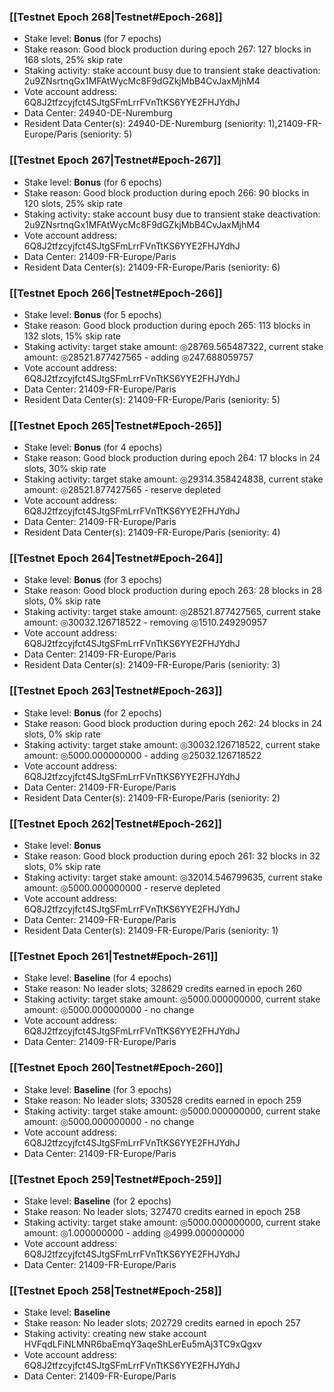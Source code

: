 ### [[Testnet Epoch 268|Testnet#Epoch-268]]
* Stake level: **Bonus** (for 7 epochs)
* Stake reason: Good block production during epoch 267: 127 blocks in 168 slots, 25% skip rate
* Staking activity: stake account busy due to transient stake deactivation: 2u9ZNsrtnqGx1MFAtWycMc8F9dGZkjMbB4CvJaxMjhM4
* Vote account address: 6Q8J2tfzcyjfct4SJtgSFmLrrFVnTtKS6YYE2FHJYdhJ
* Data Center: 24940-DE-Nuremburg
* Resident Data Center(s): 24940-DE-Nuremburg (seniority: 1),21409-FR-Europe/Paris (seniority: 5)
### [[Testnet Epoch 267|Testnet#Epoch-267]]
* Stake level: **Bonus** (for 6 epochs)
* Stake reason: Good block production during epoch 266: 90 blocks in 120 slots, 25% skip rate
* Staking activity: stake account busy due to transient stake deactivation: 2u9ZNsrtnqGx1MFAtWycMc8F9dGZkjMbB4CvJaxMjhM4
* Vote account address: 6Q8J2tfzcyjfct4SJtgSFmLrrFVnTtKS6YYE2FHJYdhJ
* Data Center: 21409-FR-Europe/Paris
* Resident Data Center(s): 21409-FR-Europe/Paris (seniority: 6)
### [[Testnet Epoch 266|Testnet#Epoch-266]]
* Stake level: **Bonus** (for 5 epochs)
* Stake reason: Good block production during epoch 265: 113 blocks in 132 slots, 15% skip rate
* Staking activity: target stake amount: ◎28769.565487322, current stake amount: ◎28521.877427565 - adding ◎247.688059757
* Vote account address: 6Q8J2tfzcyjfct4SJtgSFmLrrFVnTtKS6YYE2FHJYdhJ
* Data Center: 21409-FR-Europe/Paris
* Resident Data Center(s): 21409-FR-Europe/Paris (seniority: 5)
### [[Testnet Epoch 265|Testnet#Epoch-265]]
* Stake level: **Bonus** (for 4 epochs)
* Stake reason: Good block production during epoch 264: 17 blocks in 24 slots, 30% skip rate
* Staking activity: target stake amount: ◎29314.358424838, current stake amount: ◎28521.877427565 - reserve depleted
* Vote account address: 6Q8J2tfzcyjfct4SJtgSFmLrrFVnTtKS6YYE2FHJYdhJ
* Data Center: 21409-FR-Europe/Paris
* Resident Data Center(s): 21409-FR-Europe/Paris (seniority: 4)
### [[Testnet Epoch 264|Testnet#Epoch-264]]
* Stake level: **Bonus** (for 3 epochs)
* Stake reason: Good block production during epoch 263: 28 blocks in 28 slots, 0% skip rate
* Staking activity: target stake amount: ◎28521.877427565, current stake amount: ◎30032.126718522 - removing ◎1510.249290957
* Vote account address: 6Q8J2tfzcyjfct4SJtgSFmLrrFVnTtKS6YYE2FHJYdhJ
* Data Center: 21409-FR-Europe/Paris
* Resident Data Center(s): 21409-FR-Europe/Paris (seniority: 3)
### [[Testnet Epoch 263|Testnet#Epoch-263]]
* Stake level: **Bonus** (for 2 epochs)
* Stake reason: Good block production during epoch 262: 24 blocks in 24 slots, 0% skip rate
* Staking activity: target stake amount: ◎30032.126718522, current stake amount: ◎5000.000000000 - adding ◎25032.126718522
* Vote account address: 6Q8J2tfzcyjfct4SJtgSFmLrrFVnTtKS6YYE2FHJYdhJ
* Data Center: 21409-FR-Europe/Paris
* Resident Data Center(s): 21409-FR-Europe/Paris (seniority: 2)
### [[Testnet Epoch 262|Testnet#Epoch-262]]
* Stake level: **Bonus**
* Stake reason: Good block production during epoch 261: 32 blocks in 32 slots, 0% skip rate
* Staking activity: target stake amount: ◎32014.546799635, current stake amount: ◎5000.000000000 - reserve depleted
* Vote account address: 6Q8J2tfzcyjfct4SJtgSFmLrrFVnTtKS6YYE2FHJYdhJ
* Data Center: 21409-FR-Europe/Paris
* Resident Data Center(s): 21409-FR-Europe/Paris (seniority: 1)
### [[Testnet Epoch 261|Testnet#Epoch-261]]
* Stake level: **Baseline** (for 4 epochs)
* Stake reason: No leader slots; 328629 credits earned in epoch 260
* Staking activity: target stake amount: ◎5000.000000000, current stake amount: ◎5000.000000000 - no change
* Vote account address: 6Q8J2tfzcyjfct4SJtgSFmLrrFVnTtKS6YYE2FHJYdhJ
* Data Center: 21409-FR-Europe/Paris
### [[Testnet Epoch 260|Testnet#Epoch-260]]
* Stake level: **Baseline** (for 3 epochs)
* Stake reason: No leader slots; 330528 credits earned in epoch 259
* Staking activity: target stake amount: ◎5000.000000000, current stake amount: ◎5000.000000000 - no change
* Vote account address: 6Q8J2tfzcyjfct4SJtgSFmLrrFVnTtKS6YYE2FHJYdhJ
* Data Center: 21409-FR-Europe/Paris
### [[Testnet Epoch 259|Testnet#Epoch-259]]
* Stake level: **Baseline** (for 2 epochs)
* Stake reason: No leader slots; 327470 credits earned in epoch 258
* Staking activity: target stake amount: ◎5000.000000000, current stake amount: ◎1.000000000 - adding ◎4999.000000000
* Vote account address: 6Q8J2tfzcyjfct4SJtgSFmLrrFVnTtKS6YYE2FHJYdhJ
* Data Center: 21409-FR-Europe/Paris
### [[Testnet Epoch 258|Testnet#Epoch-258]]
* Stake level: **Baseline**
* Stake reason: No leader slots; 202729 credits earned in epoch 257
* Staking activity: creating new stake account HVFqdLFiNLMNR6baEmqY3aqeShLerEu5mAj3TC9xQgxv
* Vote account address: 6Q8J2tfzcyjfct4SJtgSFmLrrFVnTtKS6YYE2FHJYdhJ
* Data Center: 21409-FR-Europe/Paris